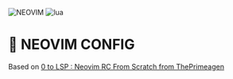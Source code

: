 ![NEOVIM](https://img.shields.io/static/v1?label=NEO&labelColor=884ccc&message=VIM&color=52d053&logo=NEOVIM&logoColor=52d053&style=flat-square)
![lua](https://img.shields.io/static/v1?label=LUA&labelColor=884ccc&message=SCRIPTS&color=52d053&logo=lua&logoColor=89fb89&style=flat-square)

# 🌚 NEOVIM CONFIG

Based on [0 to LSP : Neovim RC From Scratch from ThePrimeagen](https://www.youtube.com/watch?v=w7i4amO_zaE)
